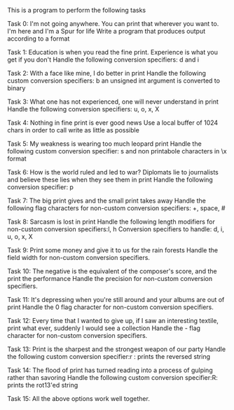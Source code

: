 This is a program to perform the following tasks

Task 0: I'm not going anywhere. You can print that wherever you want to. I'm here and I'm a Spur for life
Write a program that produces output according to a format

Task 1: Education is when you read the fine print. Experience is what you get if you don't
Handle the following conversion specifiers: d and i

Task 2: With a face like mine, I do better in print
Handle the following custom conversion specifiers: b an unsigned int argument is converted to binary

Task 3: What one has not experienced, one will never understand in print
Handle the following conversion specifiers: u, o, x, X

Task 4: Nothing in fine print is ever good news
Use a local buffer of 1024 chars in order to call write as little as possible

Task 5: My weakness is wearing too much leopard print
Handle the following custom conversion specifier: s and non printabole characters in \x format

Task 6: How is the world ruled and led to war? Diplomats lie to journalists and believe these lies when they see them in print
Handle the following conversion specifier: p

Task 7: The big print gives and the small print takes away
Handle the following flag characters for non-custom conversion specifiers: +, space, #

Task 8: Sarcasm is lost in print
Handle the following length modifiers for non-custom conversion specifiers:l, h
Conversion specifiers to handle: d, i, u, o, x, X

Task 9: Print some money and give it to us for the rain forests
Handle the field width for non-custom conversion specifiers.

Task 10: The negative is the equivalent of the composer's score, and the print the performance
Handle the precision for non-custom conversion specifiers.

Task 11: It's depressing when you're still around and your albums are out of print
Handle the 0 flag character for non-custom conversion specifiers.

Task 12: Every time that I wanted to give up, if I saw an interesting textile, print what ever, suddenly I would see a collection
Handle the - flag character for non-custom conversion specifiers.

Task 13: Print is the sharpest and the strongest weapon of our party
Handle the following custom conversion specifier:r : prints the reversed string

Task 14: The flood of print has turned reading into a process of gulping rather than savoring
Handle the following custom conversion specifier:R: prints the rot13'ed string

Task 15: All the above options work well together.
